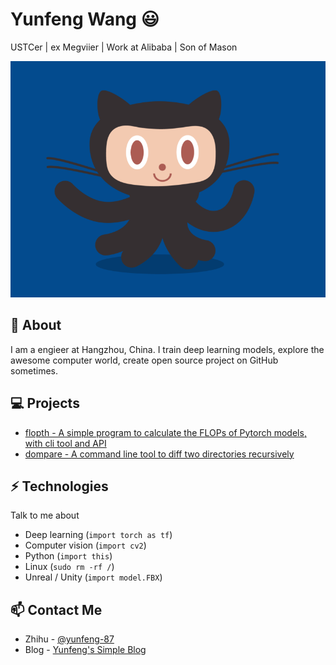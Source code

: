 # Yunfeng Wang 😃
USTCer | ex Megviier | Work at Alibaba | Son of Mason

![gif](./octocat.gif)

## 🧐 About
I am a engieer at Hangzhou, China. I train deep learning models, explore the awesome computer world, create open source project on GitHub sometimes. 

## 💻 Projects
- [flopth - A simple program to calculate the FLOPs of Pytorch models, with cli tool and API](https://github.com/vra/flopth)
- [dompare - A command line tool to diff two directories recursively](https://github.com/vra/dompare)

## ⚡ Technologies
Talk to me about
- Deep learning (`import torch as tf`)
- Computer vision (`import cv2`)
- Python (`import this`)
- Linux (`sudo rm -rf /`)
- Unreal / Unity (`import model.FBX`)


## 📫 Contact Me
- Zhihu - [@yunfeng-87](https://www.zhihu.com/people/yunfeng-87)
- Blog - [Yunfeng's Simple Blog](https://vra.github.io/about)
<!--
**vra/vra** is a ✨ _special_ ✨ repository because its `README.md` (this file) appears on your GitHub profile.

Here are some ideas to get you started:

- 🔭 I’m currently working on ...
- 🌱 I’m currently learning ...
- 👯 I’m looking to collaborate on ...
- 🤔 I’m looking for help with ...
- 💬 Ask me about ...
- 📫 How to reach me: ...
- 😄 Pronouns: ...
- ⚡ Fun fact: ...
-->
